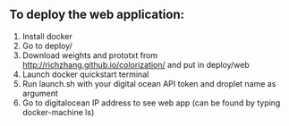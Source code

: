## To deploy the web application:

1. Install docker
2. Go to deploy/
3. Download weights and prototxt from http://richzhang.github.io/colorization/ and put in deploy/web
4. Launch docker quickstart terminal
4. Run launch.sh with your digital ocean API token and droplet name  as argument
5. Go to digitalocean IP address to see web app (can be found by typing docker-machine ls)
